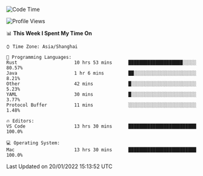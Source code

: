 <!--START_SECTION:waka-->
![Code Time](http://img.shields.io/badge/Code%20Time-934%20hrs%2044%20mins-blue)

![Profile Views](http://img.shields.io/badge/Profile%20Views-5-blue)

📊 **This Week I Spent My Time On** 

```text
⌚︎ Time Zone: Asia/Shanghai

💬 Programming Languages: 
Rust                     10 hrs 53 mins      ████████████████████░░░░░   80.57% 
Java                     1 hr 6 mins         ██░░░░░░░░░░░░░░░░░░░░░░░   8.21% 
Other                    42 mins             █░░░░░░░░░░░░░░░░░░░░░░░░   5.23% 
YAML                     30 mins             █░░░░░░░░░░░░░░░░░░░░░░░░   3.77% 
Protocol Buffer          11 mins             ░░░░░░░░░░░░░░░░░░░░░░░░░   1.48%

🔥 Editors: 
VS Code                  13 hrs 30 mins      █████████████████████████   100.0%

💻 Operating System: 
Mac                      13 hrs 30 mins      █████████████████████████   100.0%

```


 Last Updated on 20/01/2022 15:13:52 UTC
<!--END_SECTION:waka-->
